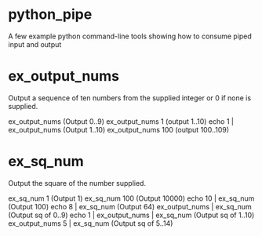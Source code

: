 # python_pipe
A few example python command-line tools showing how to consume piped input and output

ex_output_nums
===============

Output a sequence of ten numbers from the supplied integer or 0 if none is supplied.	

ex_output_nums (Output 0..9)
ex_output_nums 1 (output 1..10)
echo 1 | ex_output_nums (Output 1..10)
ex_output_nums 100 (output 100..109)

ex_sq_num
==========

Output the square of the number supplied.

ex_sq_num 1 (Output 1)
ex_sq_num 100 (Output 10000)
echo 10 | ex_sq_num (Output 100)
echo 8 | ex_sq_num (Output 64)
ex_output_nums | ex_sq_num (Output sq of 0..9)
echo 1 | ex_output_nums | ex_sq_num (Output sq of 1..10)
ex_output_nums 5 | ex_sq_num (Output sq of 5..14)
